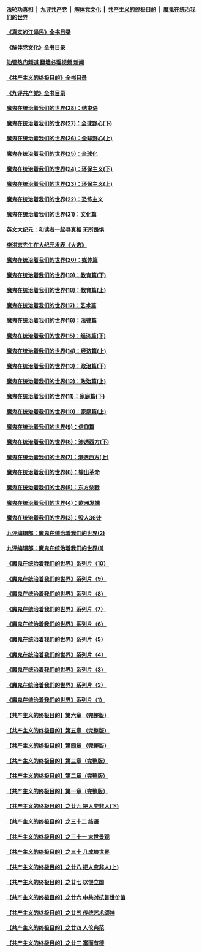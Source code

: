 ####  [法轮功真相](../../../../basic/blob/master/README.md?t=09051002) &nbsp;|&nbsp; [九评共产党](../../../../9ping.md/blob/master/README.md?t=09051002) &nbsp;|&nbsp; [解体党文化](../../../../jtdwh.md/blob/master/README.md?t=09051002)  &nbsp;|&nbsp; [共产主义的终极目的](../../../../gczydzjmd.md/blob/master/README.md?t=09051002) &nbsp;|&nbsp; [魔鬼在统治我们的世界](../../../../mgztzwmdsj.md/blob/master/README.md?t=09051002) 

#### [《真实的江泽民》全书目录](../pages/nsc422/n13721399.md?t=09051002) 

#### [《解体党文化》全书目录](../pages/nsc422/n13721157.md?t=09051002) 

#### [油管热门频道 翻墙必看视频 新闻](http://45.76.130.85:81/youtube.html?09051002)

#### [《共产主义的终极目的》全书目录](../pages/nsc422/n13721048.md?t=09051002) 

#### [《九评共产党》全书目录](../pages/nsc422/n13708085.md?t=09051002) 

#### [魔鬼在统治着我们的世界(28)：结束语](../pages/nsc422/n10936246.md?t=09051002) 

#### [魔鬼在统治着我们的世界(27)：全球野心(下)](../pages/nsc422/n10928319.md?t=09051002) 

#### [魔鬼在统治着我们的世界(26)：全球野心(上)](../pages/nsc422/n10900318.md?t=09051002) 

#### [魔鬼在统治着我们的世界(25)：全球化](../pages/nsc422/n10788205.md?t=09051002) 

#### [魔鬼在统治着我们的世界(24)：环保主义(下)](../pages/nsc422/n10695307.md?t=09051002) 

#### [魔鬼在统治着我们的世界(23)：环保主义(上)](../pages/nsc422/n10688613.md?t=09051002) 

#### [魔鬼在统治着我们的世界(22)：恐怖主义](../pages/nsc422/n10614727.md?t=09051002) 

#### [魔鬼在统治着我们的世界(21)：文化篇](../pages/nsc422/n10597706.md?t=09051002) 

#### [英文大纪元：和读者一起寻真相 无所畏惧](../pages/nsc422/n12542027.md?t=09051002) 

#### [李洪志先生在大纪元发表《大选》](../pages/nsc422/n12534746.md?t=09051002) 

#### [魔鬼在统治着我们的世界(20)：媒体篇](../pages/nsc422/n10586579.md?t=09051002) 

#### [魔鬼在统治着我们的世界(19)：教育篇(下)](../pages/nsc422/n10564808.md?t=09051002) 

#### [魔鬼在统治着我们的世界(18)：教育篇(上)](../pages/nsc422/n10526970.md?t=09051002) 

#### [魔鬼在统治着我们的世界(17)：艺术篇](../pages/nsc422/n10499093.md?t=09051002) 

#### [魔鬼在统治着我们的世界(16)：法律篇](../pages/nsc422/n10485969.md?t=09051002) 

#### [魔鬼在统治着我们的世界(15)：经济篇(下)](../pages/nsc422/n10469975.md?t=09051002) 

#### [魔鬼在统治着我们的世界(14)：经济篇(上)](../pages/nsc422/n10457370.md?t=09051002) 

#### [魔鬼在统治着我们的世界(13)：政治篇(下)](../pages/nsc422/n10448270.md?t=09051002) 

#### [魔鬼在统治着我们的世界(12)：政治篇(上)](../pages/nsc422/n10444576.md?t=09051002) 

#### [魔鬼在统治着我们的世界(11)：家庭篇(下)](../pages/nsc422/n10440961.md?t=09051002) 

#### [魔鬼在统治着我们的世界(10)：家庭篇(上)](../pages/nsc422/n10435448.md?t=09051002) 

#### [魔鬼在统治着我们的世界(9)：信仰篇](../pages/nsc422/n10432159.md?t=09051002) 

#### [魔鬼在统治着我们的世界(8)：渗透西方(下)](../pages/nsc422/n10429603.md?t=09051002) 

#### [魔鬼在统治着我们的世界(7)：渗透西方(上)](../pages/nsc422/n10426013.md?t=09051002) 

#### [魔鬼在统治着我们的世界(6)：输出革命](../pages/nsc422/n10421536.md?t=09051002) 

#### [魔鬼在统治着我们的世界(5)：东方杀戮](../pages/nsc422/n10417707.md?t=09051002) 

#### [魔鬼在统治着我们的世界(4)：欧洲发端](../pages/nsc422/n10414890.md?t=09051002) 

#### [魔鬼在统治着我们的世界(3)：毁人36计](../pages/nsc422/n10411583.md?t=09051002) 

#### [九评编辑部：魔鬼在统治着我们的世界(2)](../pages/nsc422/n10410036.md?t=09051002) 

#### [九评编辑部：魔鬼在统治着我们的世界(1)](../pages/nsc422/n10406825.md?t=09051002) 

#### [《魔鬼在统治着我们的世界》系列片（10）](../pages/nsc422/n12292670.md?t=09051002) 

#### [《魔鬼在统治着我们的世界》系列片（9）](../pages/nsc422/n12290859.md?t=09051002) 

#### [《魔鬼在统治着我们的世界》系列片（8）](../pages/nsc422/n12287445.md?t=09051002) 

#### [《魔鬼在统治着我们的世界》系列片（7）](../pages/nsc422/n12283425.md?t=09051002) 

#### [《魔鬼在统治着我们的世界》系列片（6）](../pages/nsc422/n12282314.md?t=09051002) 

#### [《魔鬼在统治着我们的世界》系列片（5）](../pages/nsc422/n12281419.md?t=09051002) 

#### [《魔鬼在统治着我们的世界》系列片（4）](../pages/nsc422/n12274024.md?t=09051002) 

#### [《魔鬼在统治着我们的世界》系列片（3）](../pages/nsc422/n12271322.md?t=09051002) 

#### [《魔鬼在统治着我们的世界》系列片（2）](../pages/nsc422/n12269049.md?t=09051002) 

#### [《魔鬼在统治着我们的世界》系列片（1）](../pages/nsc422/n12267575.md?t=09051002) 

#### [【共产主义的终极目的】第六章 （完整版）](../pages/nsc422/n11428913.md?t=09051002) 

#### [【共产主义的终极目的】第五章 （完整版）](../pages/nsc422/n11428912.md?t=09051002) 

#### [【共产主义的终极目的】第四章 （完整版）](../pages/nsc422/n11428907.md?t=09051002) 

#### [【共产主义的终极目的】第三章（完整版）](../pages/nsc422/n11428848.md?t=09051002) 

#### [【共产主义的终极目的】第二章（完整版）](../pages/nsc422/n11428831.md?t=09051002) 

#### [【共产主义的终极目的】第一章（完整版）](../pages/nsc422/n11417651.md?t=09051002) 

#### [【共产主义的终极目的】之廿九 把人变非人(下)](../pages/nsc422/n11344140.md?t=09051002) 

#### [【共产主义的终极目的】之三十二 结语](../pages/nsc422/n11360535.md?t=09051002) 

#### [【共产主义的终极目的】之三十一 末世景观](../pages/nsc422/n11351129.md?t=09051002) 

#### [【共产主义的终极目的】之三十 几成狼世界](../pages/nsc422/n11348280.md?t=09051002) 

#### [【共产主义的终极目的】之廿八 把人变非人(上)](../pages/nsc422/n11340492.md?t=09051002) 

#### [【共产主义的终极目的】之廿七 以恨立国](../pages/nsc422/n11336944.md?t=09051002) 

#### [【共产主义的终极目的】之廿六 中共对抗普世价值](../pages/nsc422/n11324785.md?t=09051002) 

#### [【共产主义的终极目的】之廿五 传统艺术颂神](../pages/nsc422/n11296396.md?t=09051002) 

#### [【共产主义的终极目的】之廿四 人伦典范](../pages/nsc422/n11296397.md?t=09051002) 

#### [【共产主义的终极目的】之廿三 富而有德](../pages/nsc422/n11283598.md?t=09051002) 

<img src='http://gfw-breaker.win/goodnews/indexes/nsc422.md' width='0px' height='0px'/>
